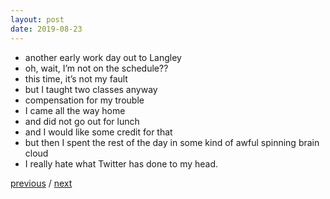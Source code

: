 ```yaml
---
layout: post
date: 2019-08-23
---
```


- another early work day out to Langley
- oh, wait, I’m not on the schedule??
- this time, it’s not my fault
- but I taught two classes anyway
- compensation for my trouble
- I came all the way home
- and did not go out for lunch
- and I would like some credit for that
- but then I spent the rest of the day in some kind of awful spinning brain cloud
- I really hate what Twitter has done to my head.

<a href="{{page.previous.url}}">previous</a> / <a href="{{page.next.url}}">next</a>
